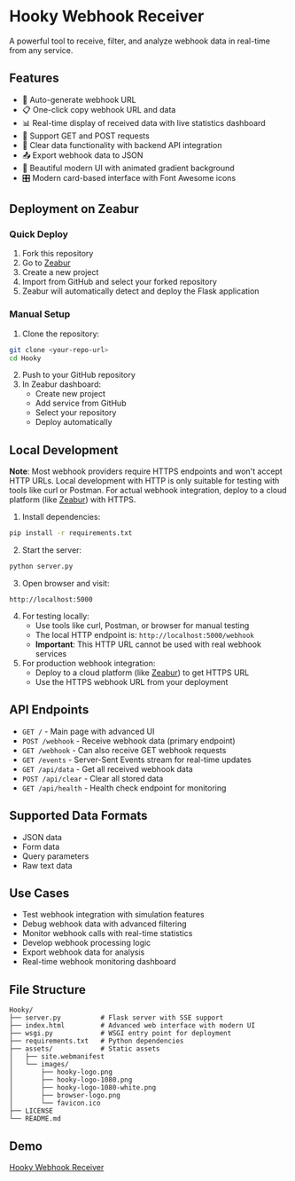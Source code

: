 # Hooky Webhook Receiver
A powerful tool to receive, filter, and analyze webhook data in real-time from any service.

## Features
- 🔗 Auto-generate webhook URL
- 📋 One-click copy webhook URL and data
- 📊 Real-time display of received data with live statistics dashboard  
- 🔄 Support GET and POST requests
- 🧹 Clear data functionality with backend API integration
- 📤 Export webhook data to JSON
- 🎨 Beautiful modern UI with animated gradient background
- 🎛️ Modern card-based interface with Font Awesome icons

## Deployment on Zeabur
### Quick Deploy
1. Fork this repository
2. Go to [Zeabur](https://zeabur.com/referral?referralCode=stelladai1028)
3. Create a new project
4. Import from GitHub and select your forked repository
5. Zeabur will automatically detect and deploy the Flask application

### Manual Setup
1. Clone the repository:
```bash
git clone <your-repo-url>
cd Hooky
```
2. Push to your GitHub repository
3. In Zeabur dashboard:
   - Create new project
   - Add service from GitHub
   - Select your repository
   - Deploy automatically

## Local Development
**Note**: Most webhook providers require HTTPS endpoints and won't accept HTTP URLs. Local development with HTTP is only suitable for testing with tools like curl or Postman. For actual webhook integration, deploy to a cloud platform (like [Zeabur](https://zeabur.com/referral?referralCode=stelladai1028)) with HTTPS.
1. Install dependencies:
```bash
pip install -r requirements.txt
```
2. Start the server:
```bash
python server.py
```
3. Open browser and visit:
```
http://localhost:5000
```
4. For testing locally:
   - Use tools like curl, Postman, or browser for manual testing
   - The local HTTP endpoint is: `http://localhost:5000/webhook`
   - **Important**: This HTTP URL cannot be used with real webhook services
5. For production webhook integration:
   - Deploy to a cloud platform (like [Zeabur](https://zeabur.com/referral?referralCode=stelladai1028)) to get HTTPS URL
   - Use the HTTPS webhook URL from your deployment

## API Endpoints
- `GET /` - Main page with advanced UI
- `POST /webhook` - Receive webhook data (primary endpoint)
- `GET /webhook` - Can also receive GET webhook requests  
- `GET /events` - Server-Sent Events stream for real-time updates
- `GET /api/data` - Get all received webhook data
- `POST /api/clear` - Clear all stored data
- `GET /api/health` - Health check endpoint for monitoring

## Supported Data Formats
- JSON data
- Form data
- Query parameters
- Raw text data

## Use Cases
- Test webhook integration with simulation features
- Debug webhook data with advanced filtering
- Monitor webhook calls with real-time statistics
- Develop webhook processing logic
- Export webhook data for analysis
- Real-time webhook monitoring dashboard

## File Structure
```
Hooky/
├── server.py          # Flask server with SSE support
├── index.html         # Advanced web interface with modern UI
├── wsgi.py            # WSGI entry point for deployment
├── requirements.txt   # Python dependencies  
├── assets/            # Static assets
│   ├── site.webmanifest
│   └── images/
│       ├── hooky-logo.png
│       ├── hooky-logo-1080.png
│       ├── hooky-logo-1080-white.png
│       ├── browser-logo.png
│       └── favicon.ico
├── LICENSE
└── README.md
```

## Demo
[Hooky Webhook Receiver](https://hooky.zeabur.app/)
